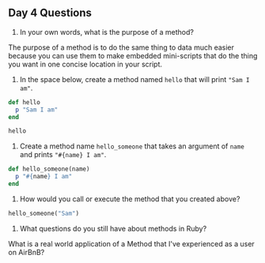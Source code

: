## Day 4 Questions

1. In your own words, what is the purpose of a method?

The purpose of a method is to do the same thing to data much easier because you can use them to make embedded mini-scripts that do the thing you want in one concise location in your script.

1. In the space below, create a method named `hello` that will print `"Sam I am"`.

``` ruby
def hello
  p "Sam I am"
end

hello
```

1. Create a method name `hello_someone` that takes an argument of `name` and prints `"#{name} I am"`.

``` ruby
def hello_someone(name)
  p "#{name} I am"
end


```

1. How would you call or execute the method that you created above?

``` ruby
hello_someone("Sam")
```

1. What questions do you still have about methods in Ruby?

What is a real world application of a Method that I've experienced as a user on AirBnB?
